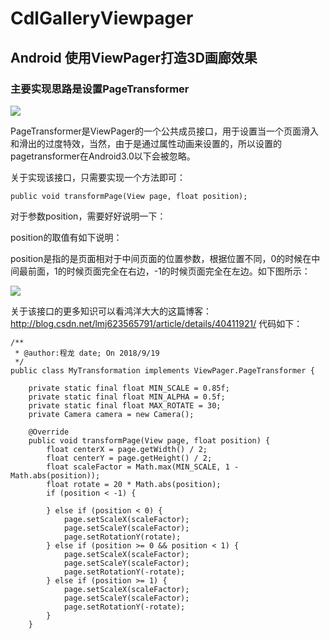 # CdlGalleryViewpager
## Android 使用ViewPager打造3D画廊效果
### 主要实现思路是设置PageTransformer
![](https://github.com/Cdlpj/CdlGalleryViewpager/raw/master/mipmap-xhdpi/suxi.jpg)  

PageTransformer是ViewPager的一个公共成员接口，用于设置当一个页面滑入和滑出的过度特效，当然，由于是通过属性动画来设置的，所以设置的pagetransformer在Android3.0以下会被忽略。

关于实现该接口，只需要实现一个方法即可：
```
public void transformPage(View page, float position);
```

对于参数position，需要好好说明一下：

position的取值有如下说明：

position是指的是页面相对于中间页面的位置参数，根据位置不同，0的时候在中间最前面，1的时候页面完全在右边，-1的时候页面完全在左边。如下图所示：

![](https://github.com/Cdlpj/CdlGalleryViewpager/raw/introduce.png)  

关于该接口的更多知识可以看鸿洋大大的这篇博客：http://blog.csdn.net/lmj623565791/article/details/40411921/
代码如下：
```
/**
 * @author:程龙 date; On 2018/9/19
 */
public class MyTransformation implements ViewPager.PageTransformer {

    private static final float MIN_SCALE = 0.85f;
    private static final float MIN_ALPHA = 0.5f;
    private static final float MAX_ROTATE = 30;
    private Camera camera = new Camera();

    @Override
    public void transformPage(View page, float position) {
        float centerX = page.getWidth() / 2;
        float centerY = page.getHeight() / 2;
        float scaleFactor = Math.max(MIN_SCALE, 1 - Math.abs(position));
        float rotate = 20 * Math.abs(position);
        if (position < -1) {

        } else if (position < 0) {
            page.setScaleX(scaleFactor);
            page.setScaleY(scaleFactor);
            page.setRotationY(rotate);
        } else if (position >= 0 && position < 1) {
            page.setScaleX(scaleFactor);
            page.setScaleY(scaleFactor);
            page.setRotationY(-rotate);
        } else if (position >= 1) {
            page.setScaleX(scaleFactor);
            page.setScaleY(scaleFactor);
            page.setRotationY(-rotate);
        }
    }

```

